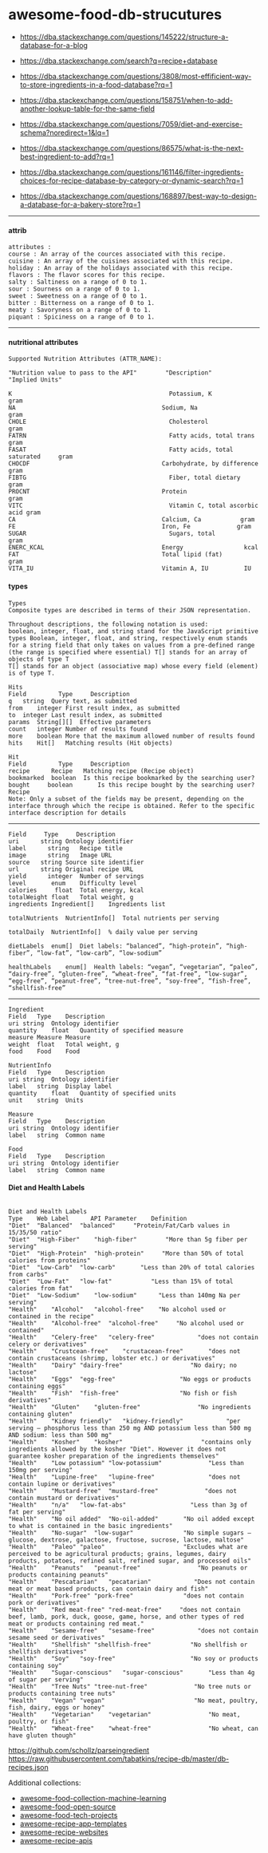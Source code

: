 # awesome-food-db-strucutures



- https://dba.stackexchange.com/questions/145222/structure-a-database-for-a-blog
- https://dba.stackexchange.com/search?q=recipe+database

- https://dba.stackexchange.com/questions/3808/most-effificient-way-to-store-ingredients-in-a-food-database?rq=1

- https://dba.stackexchange.com/questions/158751/when-to-add-another-lookup-table-for-the-same-field

- https://dba.stackexchange.com/questions/7059/diet-and-exercise-schema?noredirect=1&lq=1
- https://dba.stackexchange.com/questions/86575/what-is-the-next-best-ingredient-to-add?rq=1
- https://dba.stackexchange.com/questions/161146/filter-ingredients-choices-for-recipe-database-by-category-or-dynamic-search?rq=1
- https://dba.stackexchange.com/questions/168897/best-way-to-design-a-database-for-a-bakery-store?rq=1



-----------------

#### attrib

```
attributes :
course : An array of the cources associated with this recipe.
cuisine : An array of the cuisines associated with this recipe.
holiday : An array of the holidays associated with this recipe.
flavors : The flavor scores for this recipe.
salty : Saltiness on a range of 0 to 1.
sour : Sourness on a range of 0 to 1.
sweet : Sweetness on a range of 0 to 1.
bitter : Bitterness on a range of 0 to 1.
meaty : Savoryness on a range of 0 to 1.
piquant : Spiciness on a range of 0 to 1.
```

-----------

#### nutritional attributes

```
Supported Nutrition Attributes (ATTR_NAME):

"Nutrition value to pass to the API"	    "Description"	       "Implied Units"

K	                                         Potassium, K     	            gram
NA	                                       Sodium, Na	                    gram
CHOLE	                                     Cholesterol	                  gram
FATRN	                                     Fatty acids, total trans	      gram
FASAT	                                     Fatty acids, total saturated	  gram
CHOCDF	                                   Carbohydrate, by difference	  gram
FIBTG	                                     Fiber, total dietary	          gram
PROCNT	                                   Protein	                      gram
VITC	                                     Vitamin C, total ascorbic acid	gram
CA	                                       Calcium, Ca	         gram
FE	                                       Iron, Fe	            gram
SUGAR	                                     Sugars, total	       gram
ENERC_KCAL	                               Energy	              kcal
FAT	                                       Total lipid (fat)	    gram
VITA_IU	                                   Vitamin A, IU	      IU
```

#### types

```
Types
Composite types are described in terms of their JSON representation.

Throughout descriptions, the following notation is used:
boolean, integer, float, and string stand for the JavaScript primitive types Boolean, integer, float, and string, respectively enum stands for a string field that only takes on values from a pre-defined range (the range is specified where essential) T[] stands for an array of objects of type T
T[] stands for an object (associative map) whose every field (element) is of type T.

Hits
Field	      Type	   Description
q	string	Query text, as submitted
from	integer	First result index, as submitted
to	integer	Last result index, as submitted
params	String[][]	Effective parameters
count	integer	Number of results found
more	boolean	More that the maximum allowed number of results found
hits	Hit[]	Matching results (Hit objects)

Hit
Field	      Type	   Description
recipe	    Recipe	 Matching recipe (Recipe object)
bookmarked	boolean	 Is this recipe bookmarked by the searching user?
bought	   boolean	     Is this recipe bought by the searching user?
Recipe
Note: Only a subset of the fields may be present, depending on the interface through which the recipe is obtained. Refer to the specific interface description for details
```


---

```
Field	  Type	   Description
uri	     string	Ontology identifier
label	   string	Recipe title
image	   string	Image URL
source	 string	Source site identifier
url	     string	Original recipe URL
yield	   integer	Number of servings
level	    enum	Difficulty level
calories	 float	Total energy, kcal
totalWeight	float	Total weight, g
ingredients	Ingredient[]	Ingredients list

totalNutrients	NutrientInfo[]	Total nutrients per serving

totalDaily	NutrientInfo[]	% daily value per serving

dietLabels	enum[]	Diet labels: “balanced”, “high-protein”, “high-fiber”, “low-fat”, “low-carb”, “low-sodium”

healthLabels	enum[]	Health labels: “vegan”, “vegetarian”, “paleo”, “dairy-free”, “gluten-free”, “wheat-free”, “fat-free”, “low-sugar”, “egg-free”, “peanut-free”, “tree-nut-free”, “soy-free”, “fish-free”, “shellfish-free”
```

---

```
Ingredient
Field	Type	Description
uri	string	Ontology identifier
quantity	float	Quantity of specified measure
measure	Measure	Measure
weight	float	Total weight, g
food	Food	Food

NutrientInfo
Field	Type	Description
uri	string	Ontology identifier
label	string	Display label
quantity	float	Quantity of specified units
unit	string	Units

Measure
Field	Type	Description
uri	string	Ontology identifier
label	string	Common name

Food
Field	Type	Description
uri	string	Ontology identifier
label	string	Common name
```

#### Diet and Health Labels

```

Diet and Health Labels
Type	Web Label	   API Parameter	Definition
"Diet"	"Balanced"	"balanced"	   "Protein/Fat/Carb values in 15/35/50 ratio"
"Diet"	"High-Fiber"	"high-fiber"	    "More than 5g fiber per serving"
"Diet"	"High-Protein"	"high-protein"	   "More than 50% of total calories from proteins"
"Diet"	"Low-Carb"	"low-carb"	     "Less than 20% of total calories from carbs"
"Diet"	"Low-Fat"	"low-fat"	        "Less than 15% of total calories from fat"
"Diet"	"Low-Sodium"	"low-sodium"	  "Less than 140mg Na per serving"
"Health"	"Alcohol"	"alcohol-free"	  "No alcohol used or contained in the recipe"
"Health"	"Alcohol-free"	"alcohol-free"	   "No alcohol used or contained"
"Health"	"Celery-free"	"celery-free"	         "does not contain celery or derivatives"
"Health"	"Crustcean-free"	"crustacean-free"	    "does not contain crustaceans (shrimp, lobster etc.) or derivatives"
"Health"	"Dairy"	"dairy-free"	               "No dairy; no lactose"
"Health"	"Eggs"	"egg-free"	                "No eggs or products containing eggs"
"Health"	"Fish"	"fish-free"	                "No fish or fish derivatives"
"Health"	"Gluten"	"gluten-free"	             "No ingredients containing gluten"
"Health"	"Kidney friendly"	"kidney-friendly"	         "per serving – phosphorus less than 250 mg AND potassium less than 500 mg AND sodium: less than 500 mg"
"Health"	"Kosher"	"kosher"	                  "contains only ingredients allowed by the kosher "Diet". However it does not guarantee kosher preparation of the ingredients themselves"
"Health"	"Low potassium"	"low-potassium"	            "Less than 150mg per serving"
"Health"	"Lupine-free"	"lupine-free"	            "does not contain lupine or derivatives"
"Health"	"Mustard-free"	"mustard-free"	           "does not contain mustard or derivatives"
"Health"	"n/a"	"low-fat-abs"	               "Less than 3g of fat per serving"
"Health"	"No oil added"	"No-oil-added"	     "No oil added except to what is contained in the basic ingredients"
"Health"	"No-sugar"	"low-sugar"	             "No simple sugars – glucose, dextrose, galactose, fructose, sucrose, lactose, maltose"
"Health"	"Paleo"	"paleo"	                     "Excludes what are perceived to be agricultural products; grains, legumes, dairy products, potatoes, refined salt, refined sugar, and processed oils"
"Health"	"Peanuts"	"peanut-free"	             "No peanuts or products containing peanuts"
"Health"	"Pescatarian"	"pecatarian"	        "Does not contain meat or meat based products, can contain dairy and fish"
"Health"	"Pork-free"	"pork-free"	             "does not contain pork or derivatives"
"Health"	"Red meat-free"	"red-meat-free"	    "does not contain beef, lamb, pork, duck, goose, game, horse, and other types of red meat or products containing red meat."
"Health"	"Sesame-free"	"sesame-free"	         "does not contain sesame seed or derivatives"
"Health"	"Shellfish"	"shellfish-free"	       "No shellfish or shellfish derivatives"
"Health"	"Soy"	"soy-free"	                   "No soy or products containing soy"
"Health"	"Sugar-conscious"	"sugar-conscious"   	"Less than 4g of sugar per serving"
"Health"	"Tree Nuts"	"tree-nut-free"	            "No tree nuts or products containing tree nuts"
"Health"	"Vegan"	"vegan"	                        "No meat, poultry, fish, dairy, eggs or honey"
"Health"	"Vegetarian"	"vegetarian"	            "No meat, poultry, or fish"
"Health"	"Wheat-free"	"wheat-free"	            "No wheat, can have gluten though"

```

https://github.com/schollz/parseingredient
https://raw.githubusercontent.com/tabatkins/recipe-db/master/db-recipes.json





Additional collections:
- [awesome-food-collection-machine-learning](https://github.com/ChickenKyiv/awesome-food-collection-machine-learning)
- [awesome-food-open-source](https://github.com/ChickenKyiv/awesome-food-open-source)
- [awesome-food-tech-projects](https://github.com/ChickenKyiv/awesome-food-tech-projects)
- [awesome-recipe-app-templates](https://github.com/ChickenKyiv/awesome-recipe-app-templates)
- [awesome-recipe-websites](https://github.com/ChickenKyiv/awesome-recipe-websites)
- [awesome-recipe-apis](https://github.com/ChickenKyiv/awesome-recipe-apis)

